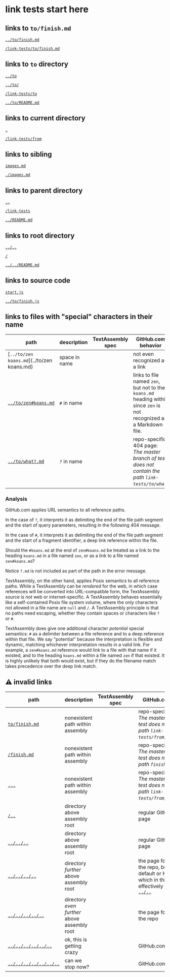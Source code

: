 # link tests start here

## links to `to/finish.md`

[`../to/finish.md`](../to/finish.md)

[`/link-tests/to/finish.md`](/link-tests/to/finish.md)


## links to `to` directory

[`../to`](../to)

[`../to/`](../to/)

[`/link-tests/to`](/link-tests/to)

[`../to/README.md`](../to/README.md)


## links to current directory

[`.`](.)

[`/link-tests/from`](/link-tests/from)


## links to sibling

[`images.md`](images.md)

[`./images.md`](./images.md)


## links to parent directory

[`..`](..)

[`/link-tests`](/link-tests)

[`../README.md`](../README.md)


## links to root directory

[`../..`](../..)

[`/`](/)

[`../../README.md`](../../README.md)


## links to source code

[`start.js`](start.js)

[`../to/finish.js`](../to/finish.js)

## links to files with "special" characters in their name


| path                                       | description   | TextAssembly spec | GitHub.com behavior                                          |
| ------------------------------------------ | ------------- | ----------------- | ------------------------------------------------------------ |
| [`../to/zen koans.md`](../to/zen koans.md) | space in name |                   | not even recognized as a link                                |
| [`../to/zen#koans.md`](../to/zen#koans.md) | `#` in name   |                   | links to file named `zen`, but not to the `koans.md` heading within since `zen` is not recognized as a Markdown file. |
| [`../to/what?.md`](../to/what?.md)         | `?` in name   |                   | repo-specific 404 page: *The master branch of test does not contain the path `link-tests/to/what`.* |



### Analysis

GitHub.com applies URL semantics to all reference paths.

In the case of `?`, it interprets it as delimiting the end of the file path segment and
the start of query parameters, resulting in the following
404 message.

In the case of `#`, it interprets it as delimiting the end of the file path segment and the start of a fragment identifier, a deep link reference within the file.



Should the `#koans.md` at the end of `zen#koans.md` be treated as a link
to the heading `koans.md` in a file named `zen`, or as a link to a file
named `zen#koans.md`?

Notice `?.md` is not included as part of the path in the error message.

TextAssembly, on the other hand, applies Posix semantics to all reference
paths. While a TextAssembly can be *rendered* for the web, in which case references will be converted into URL-compatible form, the TextAssembly
source is *not* web or internet-specific. A TextAssembly behaves essentially
like a self-contained Posix file system volume, where the only characters
not allowed in a file name are `null` and `/`. A TextAssembly principle is that
no paths need escaping, whether they contain spaces or characters like `?` or
`#`.

TextAssembly does give one additional character *potential* special semantics: `#` as a delimiter between a file reference and to a deep reference within that file. We say "potential" because the interpretation
is flexible and dynamic, matching whichever interpretation results in a valid link. For example, a `zen#koans.md` reference would link to a file with that name if it existed, and to the heading `koans.md` within a file named `zen` if that existed. It is highly unlikely that both would
  exist, but if they do the filename match takes precedence over the deep
  link match.


## ⚠️ invalid links

| path                                           | description                                  | TextAssembly spec | GitHub.com behavior                                                                                                                  |
|------------------------------------------------|----------------------------------------------|-------------------|--------------------------------------------------------------------------------------------------------------------------------------|
| [`to/finish.md`](to/finish.md)                 | nonexistent path within assembly             |                   | repo-specific 404 page: *The master branch of test does not contain the path `link-tests/from/to/finish.md`.*                        |
| [`/finish.md`](/finish.md)                     | nonexistent path within assembly             |                   | repo-specific 404 page: *The master branch of test does not contain the path `finish.md`.*                                           |
| [`...`](...)                                   | nonexistent path within assembly             |                   | repo-specific 404 page: *The master branch of test does not contain the path `link-tests/from/...`.*                                 |
| [`/..`](/..)                                   | directory above assembly root                |                   | regular GitHub.com  404 page                                                                                                         |
| [`../../..`](../../..)                         | directory above assembly root                |                   | regular GitHub.com  404 page                                                                                                         |
| [`../../../..`](../../../..)                   | directory *further* above assembly root      |                   | the page for the root of the repo, but to the default or HEAD branch, which in this case is effectively the same as [`../..`](../..) |
| [`../../../../..`](../../../../..)             | directory *even further* above assembly root |                   | the page for the owner of the repo                                                                                                   |
| [`../../../../../..`](../../../../../..)       | ok, this is getting crazy                    |                   | GitHub.com home page                                                                                                                 |
| [`../../../../../../..`](../../../../../../..) | can we stop now?                             |                   | GitHub.com home page                                                                                                                 |

